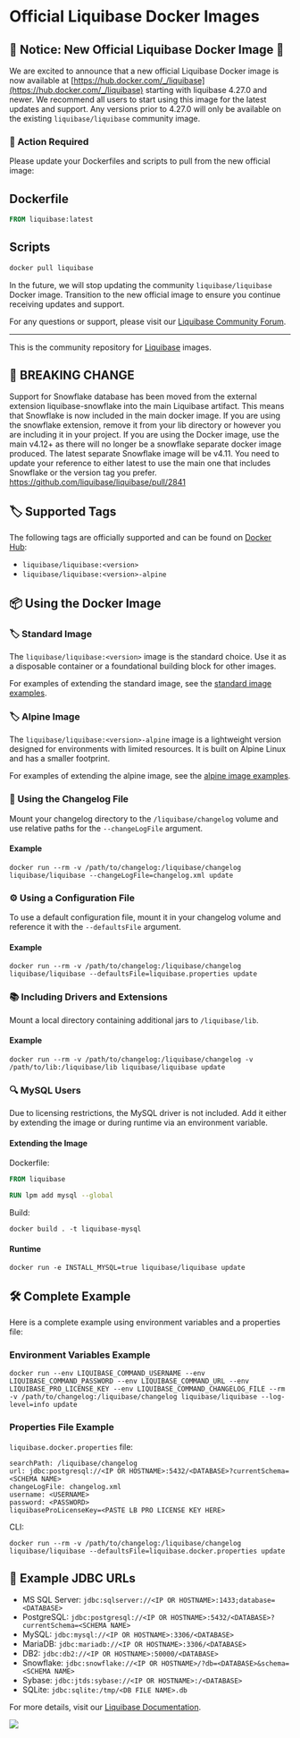# Official Liquibase Docker Images

## 🚨 Notice: New Official Liquibase Docker Image 🚨

We are excited to announce that a new official Liquibase Docker image is now available at [https://hub.docker.com/_/liquibase](https://hub.docker.com/_/liquibase) starting with liquibase 4.27.0 and newer. We recommend all users to start using this image for the latest updates and support. Any versions prior to 4.27.0 will only be available on the existing `liquibase/liquibase` community image.

### 🔧 Action Required

Please update your Dockerfiles and scripts to pull from the new official image:

## Dockerfile

```dockerfile
FROM liquibase:latest
```

## Scripts

```bash
docker pull liquibase
```

In the future, we will stop updating the community `liquibase/liquibase` Docker image. Transition to the new official image to ensure you continue receiving updates and support.

For any questions or support, please visit our [Liquibase Community Forum](https://forum.liquibase.org/).

---

This is the community repository for [Liquibase](https://download.liquibase.org/) images.

## 🚨 BREAKING CHANGE

Support for Snowflake database has been moved from the external extension liquibase-snowflake into the main Liquibase artifact. This means that Snowflake is now included in the main docker image. If you are using the snowflake extension, remove it from your lib directory or however you are including it in your project. If you are using the Docker image, use the main v4.12+ as there will no longer be a snowflake separate docker image produced. The latest separate Snowflake image will be v4.11. You need to update your reference to either latest to use the main one that includes Snowflake or the version tag you prefer. <https://github.com/liquibase/liquibase/pull/2841>

## 🏷️ Supported Tags

The following tags are officially supported and can be found on [Docker Hub](https://hub.docker.com/r/liquibase/liquibase/tags):

- `liquibase/liquibase:<version>`
- `liquibase/liquibase:<version>-alpine`

## 📦 Using the Docker Image

### 🏷️ Standard Image

The `liquibase/liquibase:<version>` image is the standard choice. Use it as a disposable container or a foundational building block for other images.

For examples of extending the standard image, see the [standard image examples](https://github.com/liquibase/docker/tree/main/examples).

### 🏷️ Alpine Image

The `liquibase/liquibase:<version>-alpine` image is a lightweight version designed for environments with limited resources. It is built on Alpine Linux and has a smaller footprint.

For examples of extending the alpine image, see the [alpine image examples](https://github.com/liquibase/docker/tree/main/examples).

### 📄 Using the Changelog File

Mount your changelog directory to the `/liquibase/changelog` volume and use relative paths for the `--changeLogFile` argument.

#### Example

```shell
docker run --rm -v /path/to/changelog:/liquibase/changelog liquibase/liquibase --changeLogFile=changelog.xml update
```

### ⚙️ Using a Configuration File

To use a default configuration file, mount it in your changelog volume and reference it with the `--defaultsFile` argument.

#### Example

```shell
docker run --rm -v /path/to/changelog:/liquibase/changelog liquibase/liquibase --defaultsFile=liquibase.properties update
```

### 📚 Including Drivers and Extensions

Mount a local directory containing additional jars to `/liquibase/lib`.

#### Example

```shell
docker run --rm -v /path/to/changelog:/liquibase/changelog -v /path/to/lib:/liquibase/lib liquibase/liquibase update
```

### 🔍 MySQL Users

Due to licensing restrictions, the MySQL driver is not included. Add it either by extending the image or during runtime via an environment variable.

#### Extending the Image

Dockerfile:

```dockerfile
FROM liquibase

RUN lpm add mysql --global
```

Build:

```shell
docker build . -t liquibase-mysql
```

#### Runtime

```shell
docker run -e INSTALL_MYSQL=true liquibase/liquibase update
```

## 🛠️ Complete Example

Here is a complete example using environment variables and a properties file:

### Environment Variables Example

```shell
docker run --env LIQUIBASE_COMMAND_USERNAME --env LIQUIBASE_COMMAND_PASSWORD --env LIQUIBASE_COMMAND_URL --env LIQUIBASE_PRO_LICENSE_KEY --env LIQUIBASE_COMMAND_CHANGELOG_FILE --rm -v /path/to/changelog:/liquibase/changelog liquibase/liquibase --log-level=info update
```

### Properties File Example

`liquibase.docker.properties` file:

```properties
searchPath: /liquibase/changelog
url: jdbc:postgresql://<IP OR HOSTNAME>:5432/<DATABASE>?currentSchema=<SCHEMA NAME>
changeLogFile: changelog.xml
username: <USERNAME>
password: <PASSWORD>
liquibaseProLicenseKey=<PASTE LB PRO LICENSE KEY HERE>
```

CLI:

```shell
docker run --rm -v /path/to/changelog:/liquibase/changelog liquibase/liquibase --defaultsFile=liquibase.docker.properties update
```

## 🔗 Example JDBC URLs

- MS SQL Server: `jdbc:sqlserver://<IP OR HOSTNAME>:1433;database=<DATABASE>`
- PostgreSQL: `jdbc:postgresql://<IP OR HOSTNAME>:5432/<DATABASE>?currentSchema=<SCHEMA NAME>`
- MySQL: `jdbc:mysql://<IP OR HOSTNAME>:3306/<DATABASE>`
- MariaDB: `jdbc:mariadb://<IP OR HOSTNAME>:3306/<DATABASE>`
- DB2: `jdbc:db2://<IP OR HOSTNAME>:50000/<DATABASE>`
- Snowflake: `jdbc:snowflake://<IP OR HOSTNAME>/?db=<DATABASE>&schema=<SCHEMA NAME>`
- Sybase: `jdbc:jtds:sybase://<IP OR HOSTNAME>:/<DATABASE>`
- SQLite: `jdbc:sqlite:/tmp/<DB FILE NAME>.db`

For more details, visit our [Liquibase Documentation](https://docs.liquibase.com/).

<img referrerpolicy="no-referrer-when-downgrade" src="https://static.scarf.sh/a.png?x-pxid=fc4516b5-fc01-40ce-849b-f97dd7be2a34" />

